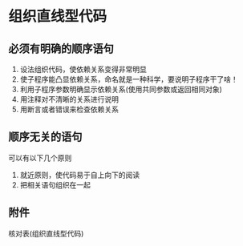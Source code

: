 # 组织直线型代码
> 


## 必须有明确的顺序语句
1. 设法组织代码，使依赖关系变得非常明显
2. 使子程序能凸显依赖关系，命名就是一种科学，要说明子程序干了啥！
3. 利用子程序参数明确显示依赖关系(使用共同参数或返回相同对象)
4. 用注释对不清晰的关系进行说明
5. 用断言或者错误来检查依赖关系

## 顺序无关的语句
可以有以下几个原则  

1. 就近原则，使代码易于自上向下的阅读
2. 把相关语句组织在一起


## 附件
核对表(组织直线型代码)